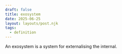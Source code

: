 ```yaml
---
draft: false
title: exosystem
date: 2025-06-25
layout: layouts/post.njk
tags:
  - definition
---
```

An exosystem is a system for externalising the internal. 